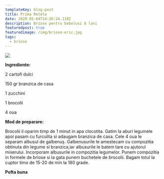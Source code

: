 ```yaml
---
templateKey: blog-post
title: Prima Reteta
date: 2020-05-04T14:26:24.118Z
description: Briose pentru bebelusi 8 luni
featuredpost: true
featuredimage: /img/briose-eric.jpg
tags:
  - briose
---
```



![](/img/briose-eric.jpg)

**Ingrediente:** 

2 cartofi dulci 

150 gr branzica de casa 

1 zucchini 

1 brocolii 

4 oua 

**Mod de preparare:** 

Brocolii il oparim timp de 1 minut in apa clocotita. Gatim la aburi legumele apoi pasam cu furculita si adaugam branzica de casa. Cele 4 oua le separam albusul de galbenuș. Galbenusurile le amestecam cu compozitia obtinuta din legume si branzica,iar albusurile le batem tare cu ajutorul mixerului. Incorporam albusurile in compozitia legumelor. Punem compozitia in formele de briose si la gata punem buchetele de brocolii. Bagam totul la cuptor timo de 15-20 de min la 180 grade. 

**Pofta buna**